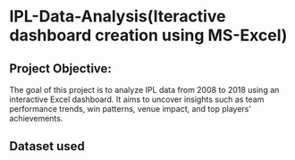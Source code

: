 # IPL-Data-Analysis(Iteractive dashboard creation using MS-Excel)

## Project Objective:
The goal of this project is to analyze IPL data from 2008 to 2018 using an interactive Excel dashboard. It aims to uncover insights such as team performance trends, win patterns, venue impact, and top players' achievements.

## Dataset used


